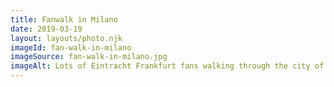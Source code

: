 ```yaml
---
title: Fanwalk in Milano
date: 2019-03-19
layout: layouts/photo.njk
imageId: fan-walk-in-milano
imageSource: fan-walk-in-milano.jpg
imageAlt: Lots of Eintracht Frankfurt fans walking through the city of Milano
---
```

